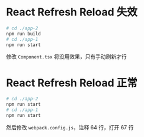 # React Refresh Reload 失效

```bash
# cd ./app-2
npm run build
# cd ./app-1
npm run start
```

修改 `Component.tsx` 将没用效果，只有手动刷新才行

# React Refresh Reload 正常

```bash
# cd ./app-2
npm run start
# cd ./app-1
npm run start
```

然后修改 `webpack.config.js`，注释 64 行，打开 67 行
